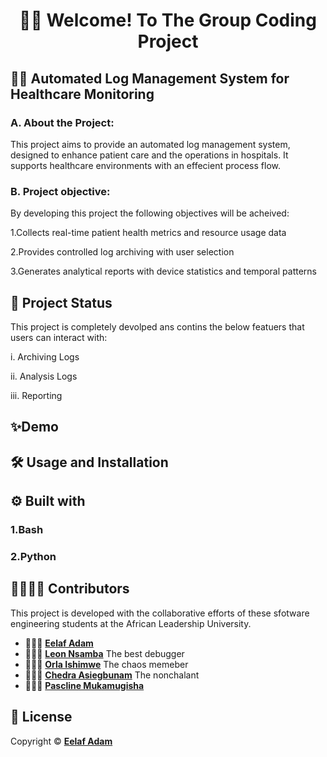 <h1 align="center">👋🏽 Welcome! To The Group Coding Project</h1>

## 🏥💡 Automated Log Management System for Healthcare Monitoring 
### A. About the Project:
This project aims to provide an automated log management system, designed to enhance patient care and the operations in hospitals. It supports healthcare environments with an effecient process flow.

### B. Project objective:
By developing this project the following objectives will be acheived:

1.Collects real-time patient health metrics and resource usage data

2.Provides controlled log archiving with user selection

3.Generates analytical reports with device statistics and temporal patterns

## 🚀 Project Status
This project is completely devolped ans contins the below featuers that users can interact with:

i. Archiving Logs

ii. Analysis Logs

iii.   Reporting 


##  ✨Demo


## 🛠️ Usage and Installation

## ⚙️ Built with
### 1.Bash    

### 2.Python 

## 🫱🏽‍🫲🏽 Contributors

This project is developed with the collaborative efforts of these sfotware engineering students at the African Leadership University. 

- 👩🏽‍💻 [**Eelaf Adam**](https://github.com/Eelaf-Adam)
- 👨🏽‍💻 [**Leon Nsamba**](https://github.com/L-nsamba)
  The best debugger
- 👩🏽‍💻 [**Orla Ishimwe**](https://github.com/Lennie02)
  The chaos memeber 
- 👨🏽‍💻 [**Chedra Asiegbunam**](https://github.com/AgentChidex)
  The nonchalant 
- 👩🏽‍💻 [**Pascline Mukamugisha**](https://github.com/Pascali-ne)

## 📝 License
  Copyright ©  [**Eelaf Adam**](https://github.com/Eelaf-Adam)
